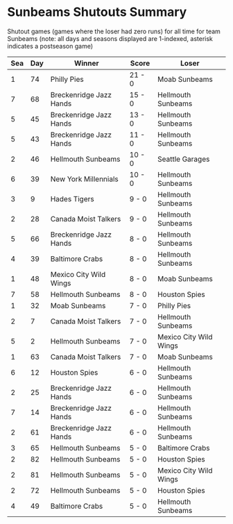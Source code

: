 # Sunbeams Shutouts Summary



Shutout games (games where the loser had zero runs) for all time for team Sunbeams (note: all days and seasons displayed are 1-indexed, asterisk indicates a postseason game)


| Sea | Day | Winner | Score | Loser | 
| ------ |------ |------ |------ |------ |
| 1 | 74 | Philly Pies | 21 - 0 | Moab Sunbeams | 
| 7 | 68 | Breckenridge Jazz Hands | 15 - 0 | Hellmouth Sunbeams | 
| 5 | 45 | Breckenridge Jazz Hands | 13 - 0 | Hellmouth Sunbeams | 
| 5 | 43 | Breckenridge Jazz Hands | 11 - 0 | Hellmouth Sunbeams | 
| 2 | 46 | Hellmouth Sunbeams | 10 - 0 | Seattle Garages | 
| 6 | 39 | New York Millennials | 10 - 0 | Hellmouth Sunbeams | 
| 3 | 9 | Hades Tigers | 9 - 0 | Hellmouth Sunbeams | 
| 2 | 28 | Canada Moist Talkers | 9 - 0 | Hellmouth Sunbeams | 
| 5 | 66 | Breckenridge Jazz Hands | 8 - 0 | Hellmouth Sunbeams | 
| 4 | 39 | Baltimore Crabs | 8 - 0 | Hellmouth Sunbeams | 
| 1 | 48 | Mexico City Wild Wings | 8 - 0 | Moab Sunbeams | 
| 7 | 58 | Hellmouth Sunbeams | 8 - 0 | Houston Spies | 
| 1 | 32 | Moab Sunbeams | 7 - 0 | Philly Pies | 
| 2 | 7 | Canada Moist Talkers | 7 - 0 | Hellmouth Sunbeams | 
| 5 | 2 | Hellmouth Sunbeams | 7 - 0 | Mexico City Wild Wings | 
| 1 | 63 | Canada Moist Talkers | 7 - 0 | Moab Sunbeams | 
| 6 | 12 | Houston Spies | 6 - 0 | Hellmouth Sunbeams | 
| 2 | 25 | Breckenridge Jazz Hands | 6 - 0 | Hellmouth Sunbeams | 
| 7 | 14 | Breckenridge Jazz Hands | 6 - 0 | Hellmouth Sunbeams | 
| 2 | 61 | Breckenridge Jazz Hands | 6 - 0 | Hellmouth Sunbeams | 
| 3 | 65 | Hellmouth Sunbeams | 5 - 0 | Baltimore Crabs | 
| 2 | 82 | Hellmouth Sunbeams | 5 - 0 | Houston Spies | 
| 2 | 81 | Hellmouth Sunbeams | 5 - 0 | Mexico City Wild Wings | 
| 2 | 72 | Hellmouth Sunbeams | 5 - 0 | Houston Spies | 
| 4 | 49 | Baltimore Crabs | 5 - 0 | Hellmouth Sunbeams | 


